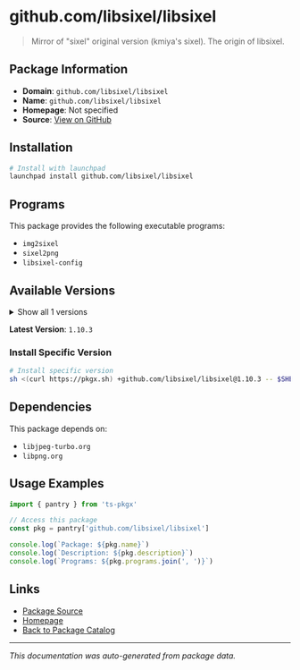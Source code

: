# github.com/libsixel/libsixel

> Mirror of "sixel" original version (kmiya's sixel). The origin of libsixel.

## Package Information

- **Domain**: `github.com/libsixel/libsixel`
- **Name**: `github.com/libsixel/libsixel`
- **Homepage**: Not specified
- **Source**: [View on GitHub](https://github.com/pkgxdev/pantry/tree/main/projects/github.com/libsixel/libsixel/package.yml)

## Installation

```bash
# Install with launchpad
launchpad install github.com/libsixel/libsixel
```

## Programs

This package provides the following executable programs:

- `img2sixel`
- `sixel2png`
- `libsixel-config`

## Available Versions

<details>
<summary>Show all 1 versions</summary>

- `1.10.3`

</details>

**Latest Version**: `1.10.3`

### Install Specific Version

```bash
# Install specific version
sh <(curl https://pkgx.sh) +github.com/libsixel/libsixel@1.10.3 -- $SHELL -i
```

## Dependencies

This package depends on:

- `libjpeg-turbo.org`
- `libpng.org`

## Usage Examples

```typescript
import { pantry } from 'ts-pkgx'

// Access this package
const pkg = pantry['github.com/libsixel/libsixel']

console.log(`Package: ${pkg.name}`)
console.log(`Description: ${pkg.description}`)
console.log(`Programs: ${pkg.programs.join(', ')}`)
```

## Links

- [Package Source](https://github.com/pkgxdev/pantry/tree/main/projects/github.com/libsixel/libsixel/package.yml)
- [Homepage](#)
- [Back to Package Catalog](../../../package-catalog.md)

---

*This documentation was auto-generated from package data.*
